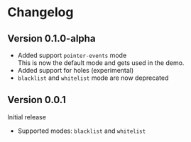 # Changelog

## Version 0.1.0-alpha

- Added support `pointer-events` mode  
  This is now the default mode and gets used in the demo.
- Added support for holes (experimental)
- `blacklist` and `whitelist` mode are now deprecated

## Version 0.0.1

Initial release  
- Supported modes: `blacklist` and `whitelist`